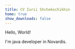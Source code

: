 ```yaml
---
title: CV Iurii Shchekochikhin
home: true
show_downloads: false
---
```

Hello, World!

I'm java developer in Novardis.
